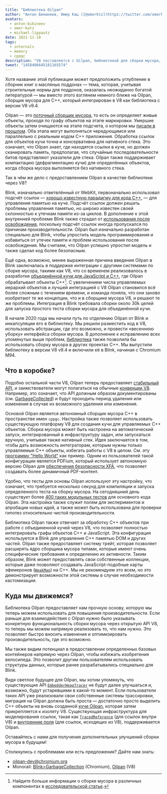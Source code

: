 ```yaml
---
title: "Библиотека Oilpan"
author: "Антон Бикинеев, Омер Кац ([@omerktz](https://twitter.com/omerktz)), и Михаэль Липпаутц ([@mlippautz](https://twitter.com/mlippautz)), эффективные и действенные переместители файлов"
avatars:
  - anton-bikineev
  - omer-katz
  - michael-lippautz
date: 2021-11-10
tags:
  - internals
  - memory
  - cppgc
description: "V8 поставляется с Oilpan, библиотекой для сборки мусора, предназначенной для управления памятью C++."
tweet: "1458406645181165574"
---
```


Хотя название этой публикации может предположить углубление в сборник книг о масляных поддонах — тема, которая, учитывая строительные нормы для поддонов, оказалась неожиданно богатой литературой — мы вместо этого взглянем немного ближе на Oilpan, сборщик мусора для C++, который интегрирован в V8 как библиотека с версии V8 v9.4.

<!--truncate-->
Oilpan — это [поточный сборщик мусора](https://en.wikipedia.org/wiki/Tracing_garbage_collection), то есть он определяет живые объекты, проходя по графу объектов на этапе маркировки. Умершие объекты затем очищаются на этапе подсчета, о котором мы [писали в прошлом](https://v8.dev/blog/high-performance-cpp-gc). Оба этапа могут выполняться чередующимся или параллельно с реальным кодом C++ приложения. Обработка ссылок для объектов кучи точна и консервативна для нативного стека. Это означает, что Oilpan знает, где находятся ссылки в куче, но должен сканировать память, предполагая, что случайные последовательности битов представляют указатели для стека. Oilpan также поддерживает компактацию (дефрагментацию кучи) для определённых объектов, когда сборка мусора выполняется без нативного стека.

Так в чём же дело с предоставлением Oilpan в качестве библиотеки через V8?

Blink, изначально ответвлённый от WebKit, первоначально использовал подсчёт ссылок — [хорошо известную парадигму для кода C++](https://en.cppreference.com/w/cpp/memory/shared_ptr), — для управления памятью на куче. Подсчёт ссылок должен решать проблемы управления памятью, но широко известен своей склонностью к утечкам памяти из-за циклов. В дополнение к этой внутренней проблеме Blink также страдал от [использования после освобождения](https://en.wikipedia.org/wiki/Dangling_pointer), поскольку подсчёт ссылок иногда пропускался по причинам производительности. Oilpan был изначально разработан специально для Blink, чтобы упростить модель программирования и избавиться от утечек памяти и проблем использования после освобождения. Мы считаем, что Oilpan успешно упростил модель и также сделал код более безопасным.

Ещё одна, возможно, менее выраженная причина введения Oilpan в Blink заключалась в поддержке интеграции с другими системами по сборке мусора, такими как V8, что со временем реализовалось в разработке [объединённой кучи для JavaScript и C++](https://v8.dev/blog/tracing-js-dom), где Oilpan обрабатывает объекты C++[^1]. С увеличением числа управляемых иерархий объектов и лучшей интеграцией с V8 Oilpan становился всё более сложным с течением времени, и команда поняла, что они заново изобретают те же концепции, что и в сборщике мусора V8, и решают те же проблемы. Интеграция в Blink требовала сборки около 30k целей для запуска простого теста сборки мусора для объединённой кучи.

В начале 2020 года мы начали путь по отделению Oilpan от Blink и инкапсуляции его в библиотеку. Мы решили разместить код в V8, использовать абстракции, где это возможно, и провести «весеннюю уборку» интерфейса сборки мусора. В дополнение к исправлению всех упомянутых выше проблем, [библиотека](https://docs.google.com/document/d/1ylZ25WF82emOwmi_Pg-uU6BI1A-mIbX_MG9V87OFRD8/) также позволила бы использовать сборку мусора в других проектах C++. Мы выпустили библиотеку в версии V8 v9.4 и включили её в Blink, начиная с Chromium M94.

## Что в коробке?

Подобно остальной части V8, Oilpan теперь предоставляет [стабильный API](https://chromium.googlesource.com/v8/v8.git/+/HEAD/include/cppgc/), и заимствователи могут полагаться на обычные [конвенции V8](https://v8.dev/docs/api). Например, это означает, что API должным образом документированы (см. [GarbageCollected](https://chromium.googlesource.com/v8/v8.git/+/main/include/cppgc/garbage-collected.h#17)) и будут проходить период удаления или изменения в случае их возможного удаления или изменения.

Основой Oilpan является автономный сборщик мусора C++ в пространстве имен `cppgc`. Настройка также позволяет использовать существующую платформу V8 для создания кучи для управляемых C++ объектов. Сборка мусора может быть настроена на автоматический запуск, интегрированный в инфраструктуру задач, или запускаться вручную, учитывая также нативный стек. Идея заключается в том, чтобы дать возможность интеграторам, которым нужны только управляемые C++ объекты, избегать работы с V8 в целом. См. эту [программу "Hello World"](https://chromium.googlesource.com/v8/v8.git/+/main/samples/cppgc/hello-world.cc) как пример. Одним из пользователей такой конфигурации является PDFium, который использует автономную версию Oilpan для [обеспечения безопасности XFA](https://groups.google.com/a/chromium.org/g/chromium-dev/c/RAqBXZWsADo/m/9NH0uGqCAAAJ?utm_medium=email&utm_source=footer), что позволяет создавать более динамичный PDF-контент.

Удобно, что тесты для основы Oilpan используют эту настройку, что означает, что требуется несколько секунд для компиляции и запуска определенного теста на сборку мусора. На сегодняшний день существует более [400 таких модульных тестов](https://source.chromium.org/chromium/chromium/src/+/main:v8/test/unittests/heap/cppgc/) для основного кода Oilpan. Эта настройка также служит полем для экспериментов и апробации новых идей, а также может быть использована для проверки гипотез относительно чистой производительности.

Библиотека Oilpan также отвечает за обработку C++ объектов при работе с объединенной кучей через V8, что позволяет полностью интегрировать графы объектов C++ и JavaScript. Эта конфигурация используется в Blink для управления C++ памятью DOM и других частей. Oilpan также предоставляет систему трейт, которая позволяет расширять ядро сборщика мусора типами, которые имеют очень специфические требования к определению их активности. Таким образом, Blink может предоставлять свои собственные коллекции, которые даже позволяют создавать JavaScript-подобные карты эфемеронов ([`WeakMap`](https://developer.mozilla.org/en-US/docs/Web/JavaScript/Reference/Global_Objects/WeakMap)) на C++. Мы не рекомендуем это всем, но это демонстрирует возможности этой системы в случае необходимости кастомизации.

## Куда мы движемся?

Библиотека Oilpan предоставляет нам прочную основу, которую мы теперь можем использовать для повышения производительности. Если раньше для взаимодействия с Oilpan нужно было указывать конкретную функциональность сборки мусора через открытую API V8, то теперь мы можем напрямую реализовать то, что нам нужно. Это позволяет быстро вносить изменения и оптимизировать производительность, где это возможно.

Мы также видим потенциал в предоставлении определенных базовых контейнеров напрямую через Oilpan, чтобы избежать изобретения велосипеда. Это позволит другим пользователям использовать структуры данных, которые ранее разрабатывались специально для Blink.

Видя светлое будущее для Oilpan, мы хотим упомянуть, что существующие API [`EmbedderHeapTracer`](https://source.chromium.org/chromium/chromium/src/+/main:v8/include/v8-embedder-heap.h;l=75) не будут далее улучшаться и, возможно, будут устаревшими в какой-то момент. Если пользователи таких API уже реализовали свои собственные системы трассировки, миграция на Oilpan должна быть проста — достаточно просто выделить C++ объекты на вновь созданной [куче Oilpan](https://source.chromium.org/chromium/chromium/src/+/main:v8/include/v8-cppgc.h;l=91), которая затем прикрепляется к изоляту V8. Существующая инфраструктура для моделирования ссылок, такая как [`TracedReference`](https://source.chromium.org/chromium/chromium/src/+/main:v8/include/v8-traced-handle.h;l=334) (для ссылок внутри V8) и [внутренние поля](https://source.chromium.org/chromium/chromium/src/+/main:v8/include/v8-object.h;l=502) (для ссылок, исходящих из V8), поддерживается Oilpan.

Оставайтесь с нами для получения дополнительных улучшений сборки мусора в будущем!

Столкнулись с проблемами или есть предложения? Дайте нам знать:

- [oilpan-dev@chromium.org](mailto:oilpan-dev@chromium.org)
- Monorail: [Blink>GarbageCollection](https://bugs.chromium.org/p/chromium/issues/entry?template=Defect+report+from+user&components=Blink%3EGarbageCollection) (Chromium), [Oilpan](https://bugs.chromium.org/p/v8/issues/entry?template=Defect+report+from+user&components=Oilpan) (V8)

[^1]: Найдите больше информации о сборке мусора в различных компонентах в [исследовательской статье](https://research.google/pubs/pub48052/).
